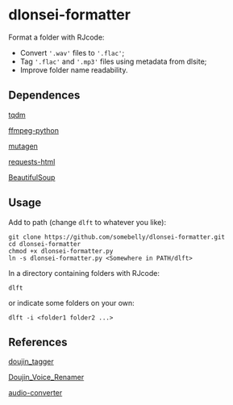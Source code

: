# dlonsei-formatter
Format a folder with RJcode:
- Convert `'.wav'` files to `'.flac'`;
- Tag `'.flac'` and `'.mp3'` files using metadata from dlsite;
- Improve folder name readability.


## Dependences

[tqdm](https://github.com/tqdm/tqdm)

[ffmpeg-python](https://github.com/kkroening/ffmpeg-python)

[mutagen](https://github.com/quodlibet/mutagen)

[requests-html](https://github.com/psf/requests-html)

[BeautifulSoup](https://www.crummy.com/software/BeautifulSoup/)


## Usage

Add to path (change `dlft` to whatever you like):
```
git clone https://github.com/somebelly/dlonsei-formatter.git
cd dlonsei-formatter
chmod +x dlonsei-formatter.py
ln -s dlonsei-formatter.py <Somewhere in PATH/dlft>
```

In a directory containing folders with RJcode:
```
dlft
```
or indicate some folders on your own:
```
dlft -i <folder1 folder2 ...>
```


## References

[doujin_tagger](https://github.com/maybeRainH/doujin_tagger)

[Doujin_Voice_Renamer](https://github.com/Watanuki-Kimihiro/Doujin_Voice_Renamer)

[audio-converter](https://github.com/somebelly/audio-converter)
